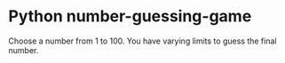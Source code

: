 # Python number-guessing-game
Choose a number from 1 to 100.  You have varying limits to guess the final number.
